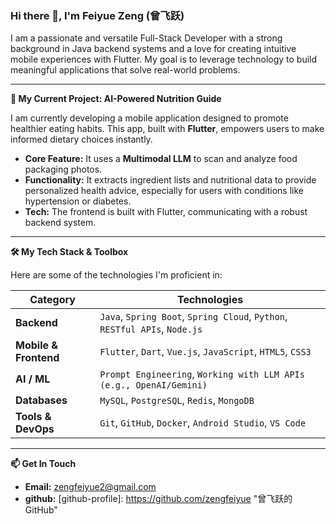 ### Hi there 👋, I'm Feiyue Zeng (曾飞跃)

I am a passionate and versatile Full-Stack Developer with a strong background in Java backend systems and a love for creating intuitive mobile experiences with Flutter. My goal is to leverage technology to build meaningful applications that solve real-world problems.

---

**🚀 My Current Project: AI-Powered Nutrition Guide**

I am currently developing a mobile application designed to promote healthier eating habits. This app, built with **Flutter**, empowers users to make informed dietary choices instantly.

-   **Core Feature:** It uses a **Multimodal LLM** to scan and analyze food packaging photos.
-   **Functionality:** It extracts ingredient lists and nutritional data to provide personalized health advice, especially for users with conditions like hypertension or diabetes.
-   **Tech:** The frontend is built with Flutter, communicating with a robust backend system.

---

**🛠️ My Tech Stack & Toolbox**

Here are some of the technologies I'm proficient in:

| Category              | Technologies                                                                 |
| --------------------- | ---------------------------------------------------------------------------- |
| **Backend**           | `Java`, `Spring Boot`, `Spring Cloud`, `Python`, `RESTful APIs`, `Node.js`    |
| **Mobile & Frontend** | `Flutter`, `Dart`, `Vue.js`, `JavaScript`, `HTML5`, `CSS3`                     |
| **AI / ML**           | `Prompt Engineering`, `Working with LLM APIs (e.g., OpenAI/Gemini)`            |
| **Databases**         | `MySQL`, `PostgreSQL`, `Redis`, `MongoDB`                                    |
| **Tools & DevOps**    | `Git`, `GitHub`, `Docker`, `Android Studio`, `VS Code`                         |


---

**📫 Get In Touch**

-   **Email:** [zengfeiyue2@gmail.com](mailto:zengfeiyue2@gmail.com)
-   **github:**  [github-profile]: https://github.com/zengfeiyue "曾飞跃的 GitHub"

<br>
